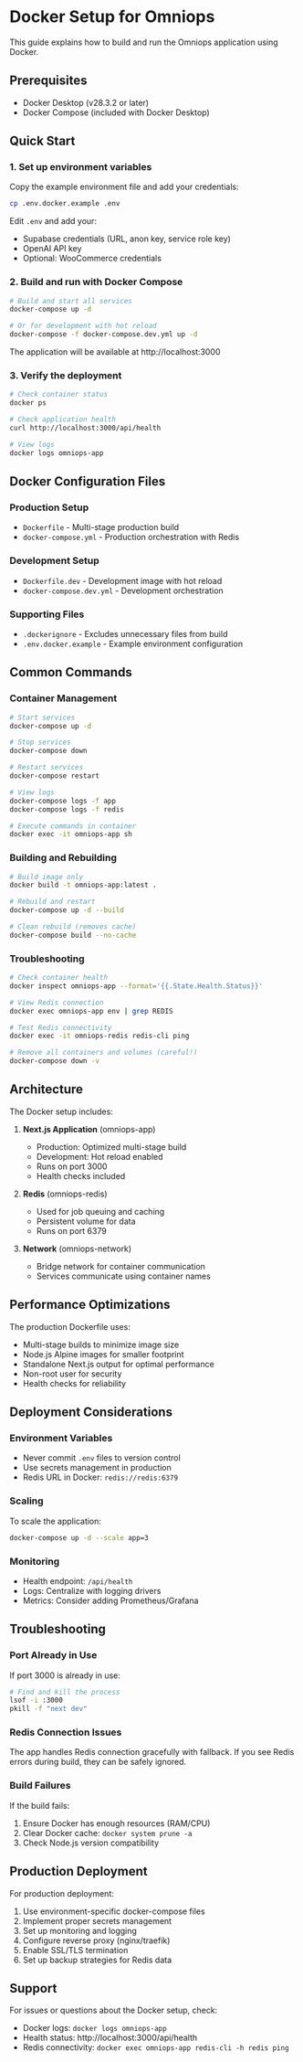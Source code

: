 # Docker Setup for Omniops

This guide explains how to build and run the Omniops application using Docker.

## Prerequisites

- Docker Desktop (v28.3.2 or later)
- Docker Compose (included with Docker Desktop)

## Quick Start

### 1. Set up environment variables

Copy the example environment file and add your credentials:

```bash
cp .env.docker.example .env
```

Edit `.env` and add your:
- Supabase credentials (URL, anon key, service role key)
- OpenAI API key
- Optional: WooCommerce credentials

### 2. Build and run with Docker Compose

```bash
# Build and start all services
docker-compose up -d

# Or for development with hot reload
docker-compose -f docker-compose.dev.yml up -d
```

The application will be available at http://localhost:3000

### 3. Verify the deployment

```bash
# Check container status
docker ps

# Check application health
curl http://localhost:3000/api/health

# View logs
docker logs omniops-app
```

## Docker Configuration Files

### Production Setup
- `Dockerfile` - Multi-stage production build
- `docker-compose.yml` - Production orchestration with Redis

### Development Setup
- `Dockerfile.dev` - Development image with hot reload
- `docker-compose.dev.yml` - Development orchestration

### Supporting Files
- `.dockerignore` - Excludes unnecessary files from build
- `.env.docker.example` - Example environment configuration

## Common Commands

### Container Management
```bash
# Start services
docker-compose up -d

# Stop services
docker-compose down

# Restart services
docker-compose restart

# View logs
docker-compose logs -f app
docker-compose logs -f redis

# Execute commands in container
docker exec -it omniops-app sh
```

### Building and Rebuilding
```bash
# Build image only
docker build -t omniops-app:latest .

# Rebuild and restart
docker-compose up -d --build

# Clean rebuild (removes cache)
docker-compose build --no-cache
```

### Troubleshooting
```bash
# Check container health
docker inspect omniops-app --format='{{.State.Health.Status}}'

# View Redis connection
docker exec omniops-app env | grep REDIS

# Test Redis connectivity
docker exec -it omniops-redis redis-cli ping

# Remove all containers and volumes (careful!)
docker-compose down -v
```

## Architecture

The Docker setup includes:

1. **Next.js Application** (omniops-app)
   - Production: Optimized multi-stage build
   - Development: Hot reload enabled
   - Runs on port 3000
   - Health checks included

2. **Redis** (omniops-redis)
   - Used for job queuing and caching
   - Persistent volume for data
   - Runs on port 6379

3. **Network** (omniops-network)
   - Bridge network for container communication
   - Services communicate using container names

## Performance Optimizations

The production Dockerfile uses:
- Multi-stage builds to minimize image size
- Node.js Alpine images for smaller footprint
- Standalone Next.js output for optimal performance
- Non-root user for security
- Health checks for reliability

## Deployment Considerations

### Environment Variables
- Never commit `.env` files to version control
- Use secrets management in production
- Redis URL in Docker: `redis://redis:6379`

### Scaling
To scale the application:
```bash
docker-compose up -d --scale app=3
```

### Monitoring
- Health endpoint: `/api/health`
- Logs: Centralize with logging drivers
- Metrics: Consider adding Prometheus/Grafana

## Troubleshooting

### Port Already in Use
If port 3000 is already in use:
```bash
# Find and kill the process
lsof -i :3000
pkill -f "next dev"
```

### Redis Connection Issues
The app handles Redis connection gracefully with fallback. If you see Redis errors during build, they can be safely ignored.

### Build Failures
If the build fails:
1. Ensure Docker has enough resources (RAM/CPU)
2. Clear Docker cache: `docker system prune -a`
3. Check Node.js version compatibility

## Production Deployment

For production deployment:
1. Use environment-specific docker-compose files
2. Implement proper secrets management
3. Set up monitoring and logging
4. Configure reverse proxy (nginx/traefik)
5. Enable SSL/TLS termination
6. Set up backup strategies for Redis data

## Support

For issues or questions about the Docker setup, check:
- Docker logs: `docker logs omniops-app`
- Health status: http://localhost:3000/api/health
- Redis connectivity: `docker exec omniops-app redis-cli -h redis ping`